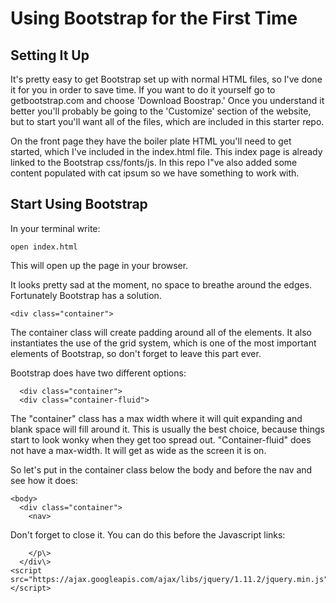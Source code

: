 # Using Bootstrap for the First Time

## Setting It Up

It's pretty easy to get Bootstrap set up with normal HTML files, so I've done it for you in order to save time. If you want to do it yourself go to getbootstrap.com and choose 'Download Boostrap.' Once you understand it better you'll probably be going to the 'Customize' section of the website, but to start you'll want all of the files, which are included in this starter repo.

On the front page they have the boiler plate HTML you'll need to get started, which I've included in the index.html file. This index page is already linked to the Bootstrap css/fonts/js. In this repo I"ve also added some content populated with cat ipsum so we have something to work with.

## Start Using Bootstrap

In your terminal write:

```
open index.html 
```

This will open up the page in your browser.

It looks pretty sad at the moment, no space to breathe around the edges. Fortunately Bootstrap has a solution.

```
<div class="container">
```

The container class will create padding around all of the elements. It also instantiates the use of the grid system, which is one of the most important elements of Bootstrap, so don't forget to leave this part ever.

Bootstrap does have two different options:

```
  <div class="container">
  <div class="container-fluid">
```

The "container" class has a max width where it will quit expanding and blank space will fill around it. This is usually the best choice, because things start to look wonky when they get too spread out. "Container-fluid" does not have a max-width. It will get as wide as the screen it is on.

So let's put in the container class below the body and before the nav and see how it does:

```
<body>
  <div class="container">
    <nav>
```

Don't forget to close it. You can do this before the Javascript links:

```
    </p\>
  </div\>
<script src="https://ajax.googleapis.com/ajax/libs/jquery/1.11.2/jquery.min.js"></script>
```

